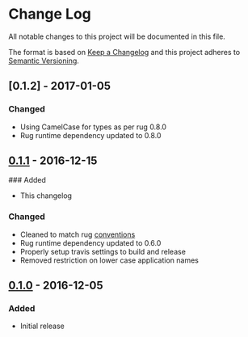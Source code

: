 # Change Log

All notable changes to this project will be documented in this file.

The format is based on [Keep a Changelog](http://keepachangelog.com/)
and this project adheres to [Semantic Versioning](http://semver.org/).

## [0.1.2] - 2017-01-05

### Changed

- Using CamelCase for types as per rug 0.8.0
- Rug runtime dependency updated to 0.8.0

[0.1.1]: https://github.com/atomist-rugs/flask-service/compare/0.1.1...0.1.2

## [0.1.1] - 2016-12-15

### Added

- This changelog

### Changed

- Cleaned to match rug [conventions][rugconv]
- Rug runtime dependency updated to 0.6.0
- Properly setup travis settings to build and release
- Removed restriction on lower case application names

[0.1.1]: https://github.com/atomist-rugs/flask-service/compare/0.1.0...0.1.1
[rugconv]: http://docs.atomist.com/reference-docs/rug/rug-conventions/

## [0.1.0] - 2016-12-05

### Added

- Initial release

[0.1.0]: https://github.com/atomist-rugs/flask-service/compare/5aca9f9...0.1.0